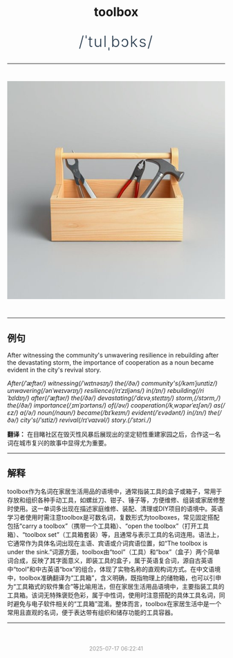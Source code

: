 <div align="center">

# toolbox

<div style="margin: 30px 0;">
<h1 style="font-size: 2.5em; font-weight: 300; letter-spacing: 2px; margin: 0; color: #2c3e50;">
/ˈtulˌbɔks/
</h1>
</div>

</div>

---

<div align="center" style="margin: 40px 0;">

![toolbox](images/toolbox.png)

</div>

---

## 例句

After witnessing the community's unwavering resilience in rebuilding after the devastating storm, the importance of cooperation as a noun became evident in the city's revival story.

*After(/ˈæftər/) witnessing(/ˈwɪtnəsɪŋ/) the(/ðə/) community's(/kəmˈjunɪtiz/) unwavering(/ənˈweɪvərɪŋ/) resilience(/rɪˈzɪljəns/) in(/ɪn/) rebuilding(/riˈbɪldɪŋ/) after(/ˈæftər/) the(/ðə/) devastating(/ˈdɛvəˌsteɪtɪŋ/) storm,(/stɔrm,/) the(/ðə/) importance(/ˌɪmˈpɔrtəns/) of(/əv/) cooperation(/kˌwɔpərˈeɪʃən/) as(/ɛz/) a(/ə/) noun(/naʊn/) became(/bɪˈkeɪm/) evident(/ˈɛvədənt/) in(/ɪn/) the(/ðə/) city's(/ˈsɪtiz/) revival(/rɪˈvaɪvəl/) story.(/ˈstɔri./)*

**翻译：** 在目睹社区在毁灭性风暴后展现出的坚定韧性重建家园之后，合作这一名词在城市复兴的故事中显得尤为重要。

---

## 解释

toolbox作为名词在家居生活用品的语境中，通常指装工具的盒子或箱子，常用于存放和组织各种手动工具，如螺丝刀、钳子、锤子等，方便维修、组装或家居修整时使用。这一单词多出现在描述家庭维修、装配、清理或DIY项目的语境中。英语学习者使用时需注意toolbox是可数名词，复数形式为toolboxes，常见固定搭配包括“carry a toolbox”（携带一个工具箱）、“open the toolbox”（打开工具箱）、“toolbox set”（工具箱套装）等，且通常与表示工具的名词连用。语法上，它通常作为具体名词出现在主语、宾语或介词宾语位置，如“The toolbox is under the sink.”词源方面，toolbox由“tool”（工具）和“box”（盒子）两个简单词合成，反映了其字面意义，即装工具的盒子，属于英语复合词，源自古英语中“tool”和中古英语“box”的组合，体现了实物名称的直观构词方式。在中文语境中，toolbox准确翻译为“工具箱”，含义明确，既指物理上的储物箱，也可以引申为“工具箱式的软件集合”等比喻用法，但在家居生活用品语境中，主要指装工具的工具箱。该词无特殊褒贬色彩，属于中性词，使用时注意搭配的具体工具名词，同时避免与电子软件相关的“工具箱”混淆。整体而言，toolbox在家居生活中是一个常用且直观的名词，便于表达带有组织和储存功能的工具容器。


---

<div align="center" style="margin-top: 50px;">
<small style="color: #999; font-size: 0.9em;">2025-07-17 06:22:41</small>
</div>
